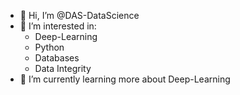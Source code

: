 - 👋 Hi, I’m @DAS-DataScience
- 👀 I’m interested in:
    - Deep-Learning
    - Python
    - Databases
    - Data Integrity
- 🌱 I’m currently learning more about Deep-Learning

<!---
DAS-DataScience/DAS-DataScience is a ✨ special ✨ repository because its `README.md` (this file) appears on your GitHub profile.
You can click the Preview link to take a look at your changes.
--->
